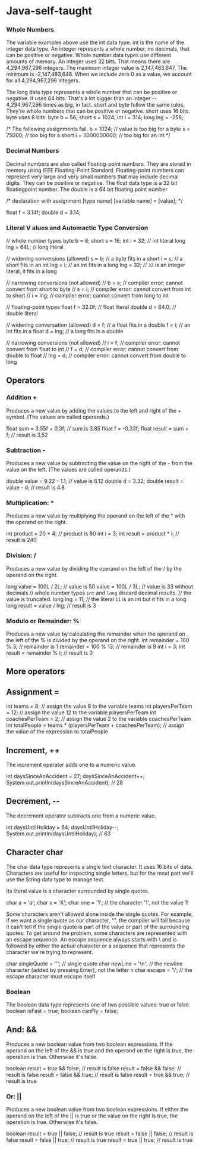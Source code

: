 # Java-self-taught
### Whole Numbers

The variable examples above use the int data type. int is the name of the integer data type. An integer represents a whole number, no decimals, that can be positive or negative. Whole number data types use different amounts of memory. An integer uses 32 bits. That means there are 4,294,967,296 integers. The maximum integer value is 2,147,483,647. The minimum is -2,147,483,648. When we include zero 0 as a value, we account for all 4,294,967,296 integers.

The long data type represents a whole number that can be positive or negative. It uses 64 bits. That's a lot bigger than an integer -- 4,294,967,296 times as big, in fact. short and byte follow the same rules. They're whole numbers that can be positive or negative. short uses 16 bits. byte uses 8 bits.
byte b = 56;
short s = 1024;
int i = 314;
long lng = -256;

/* The following assignments fail.
b = 1024;       // value is too big for a byte
s = 75000;      // too big for a short
i = 3000000000; // too big for an int
*/

### Decimal Numbers

Decimal numbers are also called floating-point numbers. They are stored in memory using IEEE Floating-Point Standard. Floating-point numbers can represent very large and very small numbers that may include decimal digits. They can be positive or negative.
The float data type is a 32 bit floatingpoint number. The double is a 64 bit floating point number

/* declaration with assignment
[type name] [variable name] = [value];
*/

float f = 3.14f;
double d = 3.14;

### Literal V alues and Automactic Type Conversion

// whole number types
byte b = 8;
short s = 16;
int i = 32;   // int literal
long lng = 64L; // long literal

// widening conversions (allowed)
s = b;    // a byte fits in a short
i = s;    // a short fits in an int
lng = i;  // an int fits in a long
lng = 32; // `32` is an integer literal, it fits in a long

// narrowing conversions (not allowed)
// b = s;   // compiler error: cannot convert from short to byte
// s = i;   // compiler error: cannot convert from int to short
// i = lng; // compiler error: cannot convert from long to int

// floating-point types
float f = 32.0f; // float literal
double d = 64.0; // double literal

// widening conversation (allowed)
d = f;   // a float fits in a double
f = i;   // an int fits in a float
d = lng; // a long fits in a double

// narrowing conversions (not allowed)
// i = f;   // compiler error: cannot convert from float to int
// f = d;   // compiler error: cannot convert from double to float
// lng = d; // compiler error: cannot convert from double to long

## Operators
### Addition +
Produces a new value by adding the values to the left and right of the + symbol. (The values are called operands.)

float sum = 3.55f + 0.3f; // sum is 3.85
float f = -0.33f;
float result = sum + f; // result is 3.52

### Subtraction -

Produces a new value by subtracting the value on the right of the - from the value on the left. (The values are called operands.)

double value = 9.22 - 1.1; // value is 8.12
double d = 3.32;
double result = value - d; // result is 4.8

### Multiplication: *

Produces a new value by multiplying the operand on the left of the * with the operand on the right.

int product = 20 * 4;     // product is 80
int i = 3;
int result = product * i; // result is 240

### Division: /
Produces a new value by dividing the operand on the left of the / by the operand on the right.

long value = 100L / 2L;    // value is 50
value = 100L / 3L;         // value is 33 without decimals
                           // whole number types `int` and `long` discard decimal results.
                           // the value is truncated.
long lng = 11;             // the literal `11` is an int but it fits in a long
long result = value / lng; // result is 3

### Modulo or Remainder: %
Produces a new value by calculating the remainder when the operand on the left of the % is divided by the operand on the right.
int remainder = 100 % 3;    // remainder is 1
remainder = 100 % 13;       // remainder is 9
int i = 3;
int result = remainder % i; // result is 0

## More operators

## Assignment =
int teams = 8;                                               // assign the value 8 to the variable teams
int playersPerTeam = 12;                                     // assign the value 12 to the variable playersPerTeam
int coachesPerTeam = 2;                                      // assign the value 2 to the variable coachesPerTeam
int totalPeople = teams * (playersPerTeam + coachesPerTeam); // assign the value of the expression to totalPeople

## Increment, ++
The increment operator adds one to a numeric value.

int daysSinceAnAccident = 27;
daysSinceAnAccident++;
System.out.println(daysSinceAnAccident); // 28

## Decrement, --
The decrement operator subtracts one from a numeric value.

int daysUntilHoliday = 64;
daysUntilHoliday--;
System.out.println(daysUntilHoliday); // 63

## Character char

The char data type represents a single text character. It uses 16 bits of data.
Characters are useful for inspecting single letters, but for the most part we'll use the String data type to manage text.

Its literal value is a character surrounded by single quotes.

char a = 'a';
char x = 'X';
char one = '1'; // the character '1', not the value 1!

Some characters aren't allowed alone inside the single quotes. For example, if we want a single quote as our character, ''', the compiler will fail because it can't tell if the single quote is part of the value or part of the surrounding quotes. To get around the problem, some characters are represented with an escape sequence. An escape sequence always starts with \ and is followed by either the actual character or a sequence that represents the character we're trying to represent.

char singleQuote = '\''; // single quote
char newLine = '\n';     // the newline character (added by pressing Enter), not the letter n
char escape = '\\';      // the escape character must escape itself


### Boolean
The boolean data type represents one of two possible values: true or false.
boolean isFast = true;
boolean canFly = false;

## And: &&

Produces a new boolean value from two boolean expressions. If the operand on the left of the && is true and the operand on the right is true, the operation is true. Otherwise it's false.

boolean result = true && false; // result is false
result = false && false;        // result is false
result = false && true;         // result is false
result = true && true;          // result is true

### Or: ||

Produces a new boolean value from two boolean expressions. If either the operand on the left of the || is true or the value on the right is true, the operation is true. Otherwise it's false.

boolean result = true || false; // result is true
result = false || false;        // result is false
result = false || true;         // result is true
result = true || true;          // result is true
